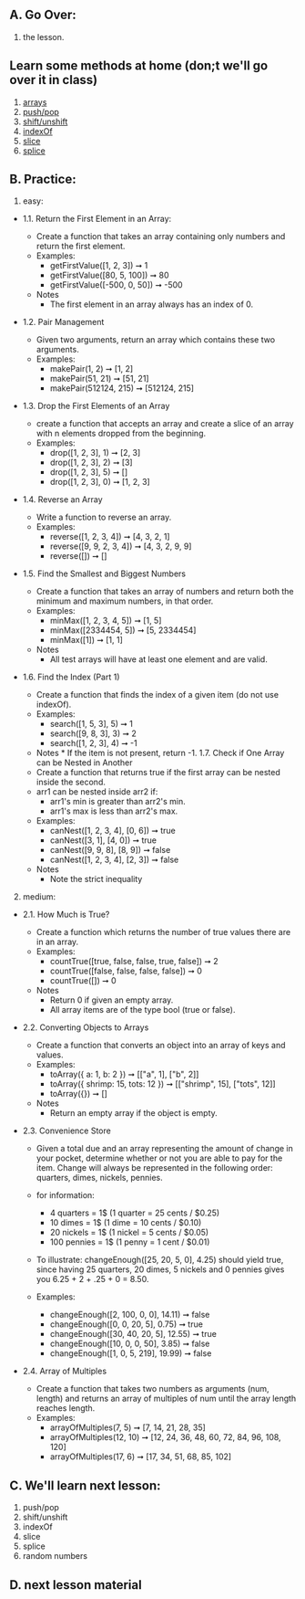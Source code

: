 ## A. Go Over:

1. the lesson.

## Learn some methods at home (don;t we'll go over it in class)

1. [arrays](https://www.youtube.com/watch?v=oJt1LP1F9SQ)
2. [push/pop](https://www.youtube.com/watch?v=oJt1LP1F9SQ)
3. [shift/unshift](https://www.youtube.com/watch?v=oJt1LP1F9SQ)
4. [indexOf](https://www.youtube.com/watch?v=WgtVy-BhjdY)
5. [slice](https://www.youtube.com/watch?v=JfZv9QNSpi4)
6. [splice](https://www.youtube.com/watch?v=FFas8cMHVwg)

## B. Practice:

1. easy:

- 1.1. Return the First Element in an Array:

  - Create a function that takes an array containing only numbers and return the first element.
  - Examples:
    - getFirstValue([1, 2, 3]) ➞ 1
    - getFirstValue([80, 5, 100]) ➞ 80
    - getFirstValue([-500, 0, 50]) ➞ -500
  - Notes
    - The first element in an array always has an index of 0.

- 1.2. Pair Management

  - Given two arguments, return an array which contains these two arguments.
  - Examples:
    - makePair(1, 2) ➞ [1, 2]
    - makePair(51, 21) ➞ [51, 21]
    - makePair(512124, 215) ➞ [512124, 215]

- 1.3. Drop the First Elements of an Array

  - create a function that accepts an array and create a slice of an array with n elements dropped from the beginning.
  - Examples:
    - drop([1, 2, 3], 1) ➞ [2, 3]
    - drop([1, 2, 3], 2) ➞ [3]
    - drop([1, 2, 3], 5) ➞ []
    - drop([1, 2, 3], 0) ➞ [1, 2, 3]

- 1.4. Reverse an Array

  - Write a function to reverse an array.
  - Examples:
    - reverse([1, 2, 3, 4]) ➞ [4, 3, 2, 1]
    - reverse([9, 9, 2, 3, 4]) ➞ [4, 3, 2, 9, 9]
    - reverse([]) ➞ []

- 1.5. Find the Smallest and Biggest Numbers

  - Create a function that takes an array of numbers and return both the minimum and maximum numbers, in that order.
  - Examples:
    - minMax([1, 2, 3, 4, 5]) ➞ [1, 5]
    - minMax([2334454, 5]) ➞ [5, 2334454]
    - minMax([1]) ➞ [1, 1]
  - Notes
    - All test arrays will have at least one element and are valid.

- 1.6. Find the Index (Part 1)
  - Create a function that finds the index of a given item (do not use indexOf).
  - Examples:
    - search([1, 5, 3], 5) ➞ 1
    - search([9, 8, 3], 3) ➞ 2
    - search([1, 2, 3], 4) ➞ -1
  - Notes \* If the item is not present, return -1.
    1.7. Check if One Array can be Nested in Another
  - Create a function that returns true if the first array can be nested inside the second.
  - arr1 can be nested inside arr2 if:
    - arr1's min is greater than arr2's min.
    - arr1's max is less than arr2's max.
  - Examples:
    - canNest([1, 2, 3, 4], [0, 6]) ➞ true
    - canNest([3, 1], [4, 0]) ➞ true
    - canNest([9, 9, 8], [8, 9]) ➞ false
    - canNest([1, 2, 3, 4], [2, 3]) ➞ false
  - Notes
    - Note the strict inequality

2. medium:

- 2.1. How Much is True?

  - Create a function which returns the number of true values there are in an array.
  - Examples:
    - countTrue([true, false, false, true, false]) ➞ 2
    - countTrue([false, false, false, false]) ➞ 0
    - countTrue([]) ➞ 0
  - Notes
    - Return 0 if given an empty array.
    - All array items are of the type bool (true or false).

- 2.2. Converting Objects to Arrays

  - Create a function that converts an object into an array of keys and values.
  - Examples:
    - toArray({ a: 1, b: 2 }) ➞ [["a", 1], ["b", 2]]
    - toArray({ shrimp: 15, tots: 12 }) ➞ [["shrimp", 15], ["tots", 12]]
    - toArray({}) ➞ []
  - Notes
    - Return an empty array if the object is empty.

- 2.3. Convenience Store

  - Given a total due and an array representing the amount of change in your pocket, determine whether or not you are able to pay for the item. Change will always be represented in the following order: quarters, dimes, nickels, pennies.

  - for information:

    - 4 quarters = 1$ (1 quarter = 25 cents / $0.25)
    - 10 dimes = 1$ (1 dime = 10 cents / $0.10)
    - 20 nickels = 1$ (1 nickel = 5 cents / $0.05)
    - 100 pennies = 1$ (1 penny = 1 cent / $0.01)

  - To illustrate: changeEnough([25, 20, 5, 0], 4.25) should yield true, since having 25 quarters, 20 dimes, 5 nickels and 0 pennies gives you 6.25 + 2 + .25 + 0 = 8.50.

  - Examples:
    - changeEnough([2, 100, 0, 0], 14.11) ➞ false
    - changeEnough([0, 0, 20, 5], 0.75) ➞ true
    - changeEnough([30, 40, 20, 5], 12.55) ➞ true
    - changeEnough([10, 0, 0, 50], 3.85) ➞ false
    - changeEnough([1, 0, 5, 219], 19.99) ➞ false

- 2.4. Array of Multiples
  - Create a function that takes two numbers as arguments (num, length) and returns an array of multiples of num until the array length reaches length.
  - Examples:
    - arrayOfMultiples(7, 5) ➞ [7, 14, 21, 28, 35]
    - arrayOfMultiples(12, 10) ➞ [12, 24, 36, 48, 60, 72, 84, 96, 108, 120]
    - arrayOfMultiples(17, 6) ➞ [17, 34, 51, 68, 85, 102]

## C. We'll learn next lesson:

1. push/pop
2. shift/unshift
3. indexOf
4. slice
5. splice
6. random numbers

## D. next lesson material
